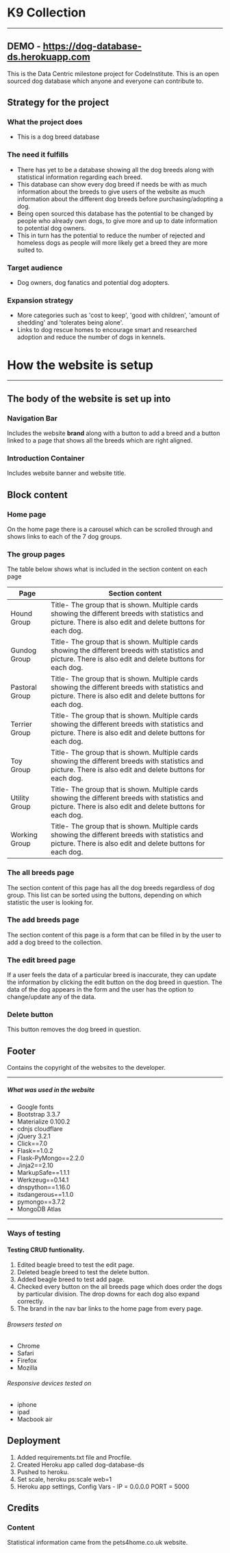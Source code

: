 # **K9 Collection**
---

## DEMO - https://dog-database-ds.herokuapp.com

This is the Data Centric milestone project for CodeInstitute.
This is an open sourced dog database which anyone and everyone can contribute to.





## Strategy for the project
### What the project does
* This is a dog breed database

### The need it fulfills
* There has yet to be a database showing all the dog breeds along with statistical information regarding each breed.
* This database can show every dog breed if needs be with as much information about the breeds to give users of the website as much information about the different dog breeds before purchasing/adopting a dog.
* Being open sourced this database has the potential to be changed by people who already own dogs, to give more and up to date information to potential dog owners.
* This in turn has the potential to reduce the number of rejected and homeless dogs as people will more likely get a breed they are more suited to.

### Target audience
* Dog owners, dog fanatics and potential dog adopters.

### Expansion strategy
* More categories such as 'cost to keep', 'good with children', 'amount of shedding' and 'tolerates being alone'.
* Links to dog rescue homes to encourage smart and researched adoption and reduce the number of dogs in kennels.


# How the website is setup
---
## The body of the website is set up into

### Navigation Bar

Includes the website __brand__ along with a button to add a breed and a button linked to a page that shows all the breeds which are right aligned. 

### Introduction Container

Includes website banner and website title.

## Block content

### Home page

On the home page there is a carousel which can be scrolled through and shows links to each of the 7 dog groups.

### The group pages

The table below shows what is included in the section content on each page 

|Page         |  Section content|
|-------------|-----------------|
|Hound Group  |Title- The group that is shown. Multiple cards showing the different breeds with statistics and picture. There is also edit and delete buttons for each dog.|
|Gundog Group |Title- The group that is shown. Multiple cards showing the different breeds with statistics and picture. There is also edit and delete buttons for each dog.|
|Pastoral Group|Title- The group that is shown. Multiple cards showing the different breeds with statistics and picture. There is also edit and delete buttons for each dog.|
|Terrier Group|Title- The group that is shown. Multiple cards showing the different breeds with statistics and picture. There is also edit and delete buttons for each dog.|
|Toy Group    |Title- The group that is shown. Multiple cards showing the different breeds with statistics and picture. There is also edit and delete buttons for each dog.|
|Utility Group|Title- The group that is shown. Multiple cards showing the different breeds with statistics and picture. There is also edit and delete buttons for each dog.|
|Working Group|Title- The group that is shown. Multiple cards showing the different breeds with statistics and picture. There is also edit and delete buttons for each dog.|

### The all breeds page

The section content of this page has all the dog breeds regardless of dog group.
This list can be sorted using the buttons, depending on which statistic the user is looking for.

### The add breeds page

The section content of this page is a form that can be filled in by the user to add a dog breed to the collection.

### The edit breed page

If a user feels the data of a particular breed is inaccurate, they can update the information by clicking the edit button on the dog breed in question. The data of the dog appears in the form and the user has the option to change/update any of the data.

### Delete button

This button removes the dog breed in question.

## Footer

Contains the copyright of the websites to the developer.


---

##### What was used in the website

* Google fonts
* Bootstrap 3.3.7
* Materialize 0.100.2
* cdnjs cloudflare
* jQuery 3.2.1
* Click==7.0
* Flask==1.0.2
* Flask-PyMongo==2.2.0
* Jinja2==2.10
* MarkupSafe==1.1.1
* Werkzeug==0.14.1
* dnspython==1.16.0
* itsdangerous==1.1.0
* pymongo==3.7.2
* MongoDB Atlas

---

### Ways of testing

#### Testing CRUD funtionality.
1. Edited beagle breed to test the edit page.
2. Deleted beagle breed to test the delete button.
3. Added beagle breed to test add page.
4. Checked every button on the all breeds page which does order the dogs by particular division. The drop downs for each dog also expand correctly.
5. The brand in the nav bar links to the home page from every page.

###### Browsers tested on

* Chrome
* Safari
* Firefox
* Mozilla

###### Responsive devices tested on
* iphone
* ipad
* Macbook air


## Deployment
1. Added requirements.txt file and Procfile.
2. Created Heroku app called dog-database-ds
3. Pushed to heroku.
4. Set scale, heroku ps:scale web=1
5. Heroku app settings, Config Vars - IP = 0.0.0.0 PORT = 5000

## Credits

### Content

Statistical information came from the pets4home.co.uk website.
